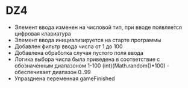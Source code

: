# DZ4

- Элемент ввода изменен на числовой тип, при вводе появляется цифровая клавиатура
- Элемент ввода инициализируется на старте программы
- Добавлен фильтр ввода числа от 1 до 100
- Добавлена обработка случая пустого поля ввода
- Логика выбора числа была приведена в соответствие с обозначенным диапазоном 1-100
    (int)(Math.random()*100) - обеспечивает диапазон 0..99
- Упразднена переменная gameFinished